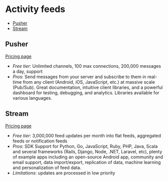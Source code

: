 # Activity feeds

<!-- TOC depthFrom:2 -->

- [Pusher](#pusher)
- [Stream](#stream)

<!-- /TOC -->

## Pusher

[Pricing page](https://pusher.com/pricing)

* *Free tier*: Unlimited channels, 100 max connections, 200,000 messages a day, support
* *Pros*: Send messages from your server and subscribe to them in real-time from any client (Android, iOS, JavaScript, etc.) at massive scale (Pub/Sub). Great documentation, intuitive client libraries, and a powerful dashboard for testing, debugging, and analytics. Libraries available for various languages.

## Stream

[Pricing page](https://getstream.io/pricing/)

* *Free tier*: 3,000,000 feed updates per month into flat feeds, aggregated feeds or notification feeds
* *Pros*: SDK Support for Python, Go, JavaScript, Ruby, PHP, Java, Scala and several frameworks (Rails, Django, Node, .NET, Laravel, etc), plenty of example apps including an open-source Android app, community and email support, data import/export, replication of data, machine learning and personalization of feed data.
* *Limitations*: updates are processed in low priority